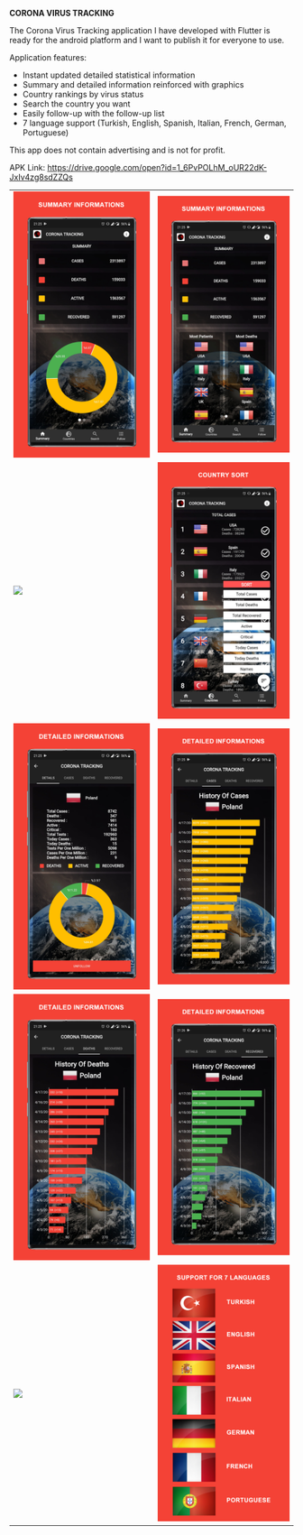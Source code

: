 <b>CORONA VIRUS TRACKING</b>

The Corona Virus Tracking application I have developed with Flutter is ready for the android platform and I want to publish it for everyone to use.

Application features:
- Instant updated detailed statistical information
- Summary and detailed information reinforced with graphics
- Country rankings by virus status
- Search the country you want
- Easily follow-up with the follow-up list
- 7 language support (Turkish, English, Spanish, Italian, French, German, Portuguese)

This app does not contain advertising and is not for profit.

APK Link: https://drive.google.com/open?id=1_6PvPOLhM_oUR22dK-JxIv4zg8sdZZQs

<table>
  <tr>
    <td><img src ="https://raw.githubusercontent.com/ReberSincar/Flutter-Corona-Tracking/master/screenshots/1.png"/></td>
    <td><img src ="https://raw.githubusercontent.com/ReberSincar/Flutter-Corona-Tracking/master/screenshots/2.fw.png"/></td>
  </tr>
  <tr>
    <td><img src ="https://raw.githubusercontent.com/ReberSincar/Flutter-Corona-Tracking/master/screenshots/3.fw.png"/></td>
    <td><img src ="https://raw.githubusercontent.com/ReberSincar/Flutter-Corona-Tracking/master/screenshots/4.fw.png"/></td>
  </tr>
  <tr>
    <td><img src ="https://raw.githubusercontent.com/ReberSincar/Flutter-Corona-Tracking/master/screenshots/5.fw.png"/></td>
    <td><img src ="https://raw.githubusercontent.com/ReberSincar/Flutter-Corona-Tracking/master/screenshots/6.fw.png"/></td>
  </tr>
  <tr>
    <td><img src ="https://raw.githubusercontent.com/ReberSincar/Flutter-Corona-Tracking/master/screenshots/7.fw.png"/></td>
    <td><img src ="https://raw.githubusercontent.com/ReberSincar/Flutter-Corona-Tracking/master/screenshots/8.fw.png"/></td>
  </tr>
    <tr>
    <td><img src ="https://raw.githubusercontent.com/ReberSincar/Flutter-Corona-Tracking/master/screenshots/9.fw.png"/></td>
    <td><img src ="https://raw.githubusercontent.com/ReberSincar/Flutter-Corona-Tracking/master/screenshots/languages.fw.png"/></td>
  </tr>
</table>
